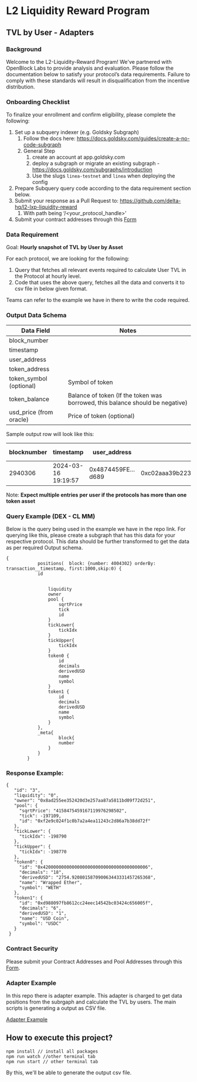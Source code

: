 # L2 Liquidity Reward Program
## TVL by User - Adapters

### Background
Welcome to the L2-Liquidity-Reward Program! We've partnered with OpenBlock Labs to provide analysis and evaluation. Please follow the documentation below to satisfy your protocol’s data requirements. Failure to comply with these standards will result in disqualification from the incentive distribution.

### Onboarding Checklist
To finalize your enrollment and confirm eligibility, please complete the following:


1.  Set up a subquery indexer (e.g. Goldsky Subgraph)
    1.  Follow the docs here: https://docs.goldsky.com/guides/create-a-no-code-subgraph
    2. General Step
        1.  create an account at app.goldsky.com
        2.  deploy a subgraph or migrate an existing subgraph - https://docs.goldsky.com/subgraphs/introduction
        3.  Use the slugs `linea-testnet` and `linea` when deploying the config
2.  Prepare Subquery query code according to the data requirement section below.
3.  Submit your response as a Pull Request to: https://github.com/delta-hq/l2-lxp-liquidity-reward
    1.  With path being ‘/<your_protocol_handle>’ 
4.  Submit your contract addresses through this [Form](https://forms.gle/DJ2975hZwhz32t5r6)

### Data Requirement
Goal: **Hourly snapshot of TVL by User by Asset**

For each protocol, we are looking for the following: 
1.  Query that fetches all relevant events required to calculate User TVL in the Protocol at hourly level.
2.  Code that uses the above query, fetches all the data and converts it to csv file in below given format.

Teams can refer to the example we have in there to write the code required.

### Output Data Schema

| Data Field                | Notes                                                                                  |
|---------------------------|----------------------------------------------------------------------------------------|
| block_number              |                                                                                        |
| timestamp                 |                                                                                        |
| user_address              |                                                                                        |
| token_address             |                                                                                        |
| token_symbol (optional)   | Symbol of token                                                                        |
| token_balance             | Balance of token (If the token was borrowed, this balance should be negative)          |
| usd_price (from oracle)   | Price of token (optional)                                                              |


Sample output row will look like this:

| blocknumber | timestamp | user_address | token_address | token_symbol (optional) | token_balance |
|---|---|---|---|---|---|
| 2940306 | 2024-03-16 19:19:57 | 0x4874459FE…d689 | 0xc02aaa39b223fe8d0a0e5c4f27ead9083c756cc2 | WETH | 100 |

Note: **Expect multiple entries per user if the protocols has more than one token asset**

### Query Example (DEX - CL MM)

Below is the query being used in the example we have in the repo link. For querying like this, please create a subgraph that has this data for your respective protocol. This data should be further transformed to get the data as per required Output schema.

```
{
            positions(  block: {number: 4004302} orderBy: transaction__timestamp, first:1000,skip:0) {
            id


                liquidity
                owner
                pool {
                    sqrtPrice
                    tick
                    id
                }
                tickLower{
                    tickIdx
                }
                tickUpper{
                    tickIdx
                }
                token0 {
                    id
                    decimals
                    derivedUSD
                    name
                    symbol
                }
                token1 {
                    id
                    decimals
                    derivedUSD
                    name
                    symbol
                }
            },
            _meta{
                    block{
                    number
                }
            }
        }
```

### Response Example:
```
{
   "id": "3",
   "liquidity": "0",
   "owner": "0x8ad255ee352420d3e257aa87a5811bd09f72d251",
   "pool": {
     "sqrtPrice": "4158475459167119976298502",
     "tick": -197109,
     "id": "0xf2e9c024f1c0b7a2a4ea11243c2d86a7b38dd72f"
   },
   "tickLower": {
     "tickIdx": -198790
   },
   "tickUpper": {
     "tickIdx": -198770
   },
   "token0": {
     "id": "0x4200000000000000000000000000000000000006",
     "decimals": "18",
     "derivedUSD": "2754.920801587090063443331457265368",
     "name": "Wrapped Ether",
     "symbol": "WETH"
   },
   "token1": {
     "id": "0xd988097fb8612cc24eec14542bc03424c656005f",
     "decimals": "6",
     "derivedUSD": "1",
     "name": "USD Coin",
     "symbol": "USDC"
   }
 }
```

### Contract Security
Please submit your Contract Addresses and Pool Addresses through this [Form](https://forms.gle/DJ2975hZwhz32t5r6).

### Adapter Example
In this repo there is adapter example. This adapter is charged to get data positions from the subrgaph and calculate the TVL by users.
The main scripts is generating a output as CSV file.

[Adapter Example](adapters/example/dex/src/index.ts)

## How to execute this project?

```
npm install // install all packages
npm run watch //other terminal tab
npm run start // other terminal tab
```

By this, we'll be able to generate the output csv file.
